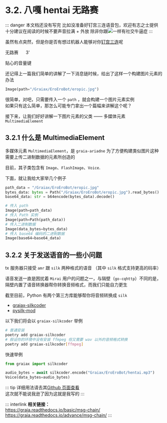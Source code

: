 # 3.2. 八嘎 hentai 无路赛

[>_<]: 因为不知道怎么样才能把script写在md里面，没办法只能用';'来硬生生把代码连起来了

<audio id="thtlb" src="/voices/4_太好听了8.mp3"></audio>

::: danger
本文档还没有写完  <Curtain type="danger">比如没准备好钉宫三连语音包，欢迎<RubyCurtain up="hentai xiong di" type="danger">有志之士</RubyCurtain>提供</Curtain>
十分建议在阅读的时候不要声音拉满 + 外放 <Curtain type="danger">除非你跟<MoreInfo words="唐可可"><img src="/images/tutorials/4_tkk.webp" onmouseover="document.getElementById('thtlb').currentTime = 0;document.getElementById('thtlb').play()" onmouseout="document.getElementById('thtlb').pause()"></MoreInfo>一样有社交牛逼症</Curtain>
:::

虽然有点突然，但是你是否有想过机器人能够对你[钉宫三连](https://zh.moegirl.org.cn/%E9%92%89%E5%AE%AB%E7%90%86%E6%83%A0)呢

<ChatPanel title="GraiaCommunity">
  <ChatMessage name="GraiaX" onright>无路赛</ChatMessage>
  <ChatMessage name="EroEroBot" :avatar="$withBase('/avatar/ero.webp')">
    <SimpleAudio audio="/voices/4_夏娜_无路赛_钉宫理惠.mp3"></SimpleAudio> <span style="margin-right:20px;"></span>3'
  </ChatMessage>
</ChatPanel>

贴心的音量键 <VolumeBar></VolumeBar>

还记得上一篇我们简单的讲解了一下消息链时候，给出了这样一个构建图片元素的办法

```python
Image(path="/Graiax/EroEroBot/eropic.jpg")
```

很简单，对吧，只需要传入一个 `path` ，就会构建一个图片元素实例  
如果只有这么简单，那怎么可能专门拿出一个篇幅来讲解这个呢？

接下来，让我们好好讲解一下图片元素的父类 —— 多媒体元素 `MultimediaElement`

## 3.2.1 什么是 MultimediaElement

多媒体元素 `MultimediaElement`，是 `graia-ariadne` 为了方便构建类似图片这种需要上传二进制数据的元素所创造的

目前，其子类包含有 `Image`、`FlashImage`、`Voice`.

下面，就让<RubyCurtain up="举例狂魔">我</RubyCurtain>给大家举几个例子

```python
path_data = "/Graiax/EroEroBot/eropic.jpg"
bytes_data: bytes = Path("/Graiax/EroEroBot/eropic.jpg").read_bytes()
base64_data: str = b64encode(bytes_data).decode()

# 传入 path
Image(path=path_data)
# 传入 Path 实例
Image(path=Path(path_data))
# 传入二进制数据
Image(data_bytes=bytes_data)
# 传入 base64 编码的二进制数据
Image(base64=base64_data)
```

## 3.2.2 关于发送语音的一些小问题

tx 服务器只接受 `amr` 跟 `silk` 两种格式的语音 （其中 `silk` 格式支持更高的码率）

语音发送一直是困扰着 `Mirai` 用户的问题之一，与隔壁（`go-cqhttp`）不同的是，隔壁内置了语音转换器帮你转换音频格式，而我们只能自力更生

截至目前，Python 有两个第三方库能够帮你将音频转换成 `silk`

- [graiax-silkcoder](https://pypi.org/project/graiax-silkcoder/)
- [pysilk-mod](https://pypi.org/project/pysilk-mod/)

以下我们将会以 `graiax-silkcoder` 举例

```bash
# 普通安装
poetry add graiax-silkcoder
# 假设你的环境中没有安装 ffmpeg 但又需要 wav 以外的音频格式转换
poetry add graiax-silkcoder[ffmpeg]
```

快速举例

```python
from graiax import silkcoder

audio_bytes = await silkcoder.encode("Graiax/EroEroBot/hentai.mp3")
Voice(data_bytes=audio_bytes)
```

::: tip
详细用法请去其[Github 页面查看](https://pypi.org/project/graiax-silkcoder/)  
这次就不能说我逊了因为<RubyCurtain up="我写的 $h!t Mountain" type="tip">这就是我写的</RubyCurtain>
:::

::: interlink
**相关链接：**  
<https://graia.readthedocs.io/basic/msg-chain/>  
<https://graia.readthedocs.io/advance/msg-chain/>
:::
